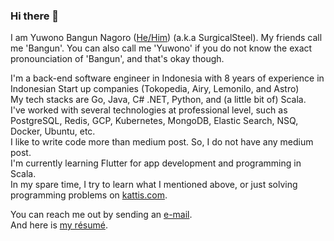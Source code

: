 ### Hi there 👋
I am Yuwono Bangun Nagoro ([He/Him](https://www.mypronouns.org/he-him)) (a.k.a SurgicalSteel). My friends call me 'Bangun'. You can also call me 'Yuwono' if you do not know the exact pronounciation of 'Bangun', and that's okay though.  

I'm a back-end software engineer in Indonesia with 8 years of experience in Indonesian Start up companies (Tokopedia, Airy, Lemonilo, and Astro)  
My tech stacks are Go, Java, C# .NET, Python, and (a little bit of) Scala.  
I've worked with several technologies at professional level, such as PostgreSQL, Redis, GCP, Kubernetes, MongoDB, Elastic Search, NSQ, Docker, Ubuntu, etc.  
I like to write code more than medium post. So, I do not have any medium post.  
I'm currently learning Flutter for app development and programming in Scala.  
In my spare time, I try to learn what I mentioned above, or just solving programming problems on [kattis.com](https://open.kattis.com/).  

You can reach me out by sending an [e-mail](mailto:bangunnagoro@outlook.com).  
And here is [my résumé](https://github.com/SurgicalSteel/SurgicalSteel/blob/main/Resume%20Yuwono%20Bangun%20Nagoro%20-%20%20June%202024.pdf).
